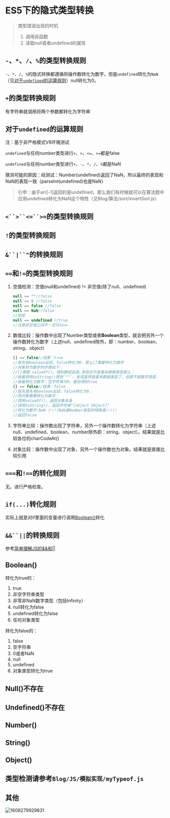 # ES5下的隐式类型转换

> 类型错误出现的时机
> 1. 调用非函数
> 2. 读取null或者undefined的属性


## `-`、`*`、`/`、`%`的类型转换规则

 `-`、`*`、`/`、`%`的隐式转换都遵循将操作数转化为数字，但是`undefined`转化为`NaN`（见[对于`undefined`的运算规则](#对于`undefined`的运算规则)）null转化为0。

## `+`的类型转换规则

有字符串就调用将两个参数都转化为字符串

## 对于`undefined`的运算规则

注：基于非严格模式V8环境测试

`undefined`与任何number类型进行`<`、`>`、`<=`、`>=`都是false

`undefined`与任何number类型进行`+`、`-`、`*`、`/`、`%`都是NaN

猜测可能的原因：经测试：Number(undefined)返回了NaN，所以最终的表现和NaN的表现一致（parseInt(undefined)也是NaN）

> 引申：由于arr[-1]返回的是undefined，那么我们有时候就可以在算法题中应用undefined转化为NaN这个特性（见Blog/算法/sort/insertSort.js）

## `<``>``<=``>=`的类型转换规则

## `!`的类型转换规则

## `&``|``^`的转换规则

## `==`和`!=`的类型转换规则

1. 空值检测：空值(null和undefined) != 非空值(除了null、undefined)
    ```js
    null == ""//false
    null == 0 //false
    null == false //false
    null == NaN//false
    //但是
    null == undefined //true
    //注意非空值之间不一定可以==
    ```
2. 数值比较：操作数中出现了Number类型或者**Boolean**类型，就会把另外一个操作数转化为数字（上述null、undefined除外，即：number、boolean、string、object）
    ```js
    [] == false//结果：true 
    //首先有boolean出现，false转化为0，那么[]需要转化为数字
    //对象转为数字的步骤如下：
    //[]需要.valueOf()，得到数组自身,发现还不是基本数据类型那么：
    //接着调用toString()得到`""`，发现虽然是基本数据类型了，但是不是数字类型，
    //接着转化为数字：空字符串为0，最后得到true
    {} == false//结果：false 
    //首先首先有boolean出现，false转化为0，
    //而对象需要转化为数字：
    //调用valueOf()，返回对象本身
    //调用toString()，返回字符串"[object Object]"
    //转化为数字:NaN（!!!!NaN是Number类型的特殊值!!!!）
    //返回false
    ```
3. 字符串比较：操作数出现了字符串，另外一个操作数转化为字符串（上述null、undefined、boolean、number除外即：string、object）。结果就是比较各位的charCodeAt()

4. 对象比较：操作数中出现了对象，另外一个操作数也为对象。结果就是直接比较引用

## `===`和`!==`的转化规则

无。进行严格检查。

## `if(...)`转化规则

实际上就是对if里面的变量进行调用[Boolean()](#Boolean())转化

## `&&``||`的转换规则

参考[简单理解JS的&&和||](https://juejin.cn/post/6912269989328191501)

## Boolean()

转化为true的：

1. true
2. 非空字符串类型
3. 非零非NaN数字类型（包括Infinity）
4. null转化为false
5. undefined转化为false
6. 任何对象类型

转化为false的：
1. false
2. 空字符串
3. 0或者NaN
4. null
5. undefined
6. 对象类型转化为true

## Null()不存在

## Undefined()不存在

## Number()

## String()

## Object()

## 类型检测请参考`Blog/JS/模拟实现/myTypeof.js`

## 其他

![1608279929831](./images/1608279929831.png)

